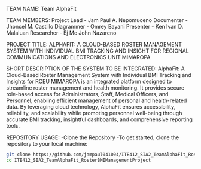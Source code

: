 TEAM NAME: Team AlphaFit

TEAM MEMBERS:
  Project Lead - Jam Paul A. Nepomuceno
  Documenter - Jhoncel M. Castillo
  Diagrammer - Omrey Bayani
  Presenter - Ken Ivan D. Malaluan
  Researcher - Ej Mc John Nazareno

PROJECT TITLE: ALPHAFIT: A CLOUD-BASED ROSTER MANAGEMENT SYSTEM WITH INDIVIDUAL BMI TRACKING AND INSIGHT FOR REGIONAL COMMUNICATIONS AND ELECTRONICS UNIT MIMAROPA

SHORT DESCRIPTION OF THE SYSTEM TO BE INTEGRATED:
  AlphaFit: A Cloud-Based Roster Management System with Individual BMI Tracking and Insights for RCEU MIMAROPA is an integrated platform designed to streamline roster management and health monitoring. It provides secure role-based access for Administrators, Staff, Medical Officers, and Personnel, enabling efficient management of personal and health-related data. By leveraging cloud technology, AlphaFit ensures accessibility, reliability, and scalability while promoting personnel well-being through accurate BMI tracking, insightful dashboards, and comprehensive reporting tools.

REPOSITORY USAGE:
-Clone the Repository
-To get started, clone the repository to your local machine:
```bash
git clone https://github.com/jampaul041004/ITE412_SIA2_TeamAlphaFit_RosterBMIManagementProject.git
cd ITE412_SIA2_TeamAlphaFit_RosterBMIManagementProject

